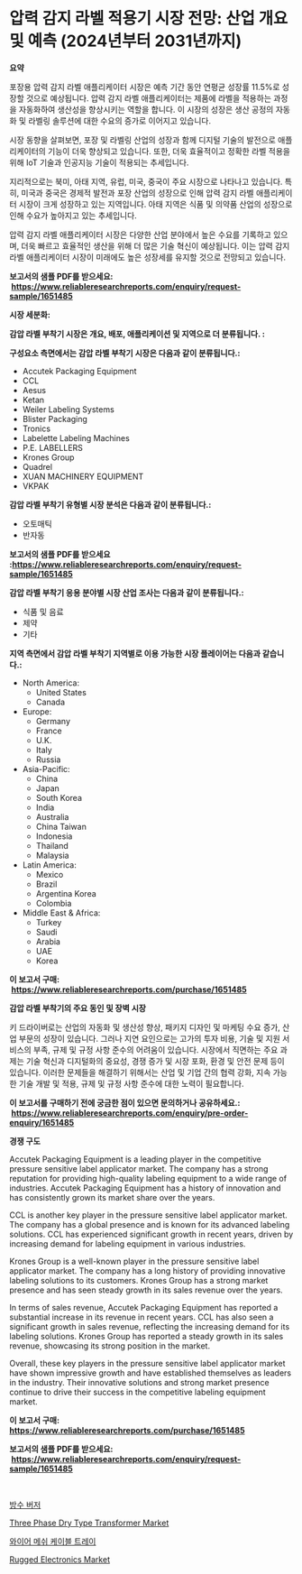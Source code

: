 <p><h1>압력 감지 라벨 적용기 시장 전망: 산업 개요 및 예측 (2024년부터 2031년까지)</h1></p><p><strong>요약</strong></p>
<p><p>포장용 압력 감지 라벨 애플리케이터 시장은 예측 기간 동안 연평균 성장률 11.5%로 성장할 것으로 예상됩니다. 압력 감지 라벨 애플리케이터는 제품에 라벨을 적용하는 과정을 자동화하여 생산성을 향상시키는 역할을 합니다. 이 시장의 성장은 생산 공정의 자동화 및 라벨링 솔루션에 대한 수요의 증가로 이어지고 있습니다.</p><p>시장 동향을 살펴보면, 포장 및 라벨링 산업의 성장과 함께 디지털 기술의 발전으로 애플리케이터의 기능이 더욱 향상되고 있습니다. 또한, 더욱 효율적이고 정확한 라벨 적용을 위해 IoT 기술과 인공지능 기술이 적용되는 추세입니다.</p><p>지리적으로는 북미, 아태 지역, 유럽, 미국, 중국이 주요 시장으로 나타나고 있습니다. 특히, 미국과 중국은 경제적 발전과 포장 산업의 성장으로 인해 압력 감지 라벨 애플리케이터 시장이 크게 성장하고 있는 지역입니다. 아태 지역은 식품 및 의약품 산업의 성장으로 인해 수요가 높아지고 있는 추세입니다.</p><p>압력 감지 라벨 애플리케이터 시장은 다양한 산업 분야에서 높은 수요를 기록하고 있으며, 더욱 빠르고 효율적인 생산을 위해 더 많은 기술 혁신이 예상됩니다. 이는 압력 감지 라벨 애플리케이터 시장이 미래에도 높은 성장세를 유지할 것으로 전망되고 있습니다.</p></p>
<p><strong>보고서의 샘플 PDF를 받으세요: &nbsp;<a href="https://www.reliableresearchreports.com/enquiry/request-sample/1651485">https://www.reliableresearchreports.com/enquiry/request-sample/1651485</a></strong></p>
<p><strong>시장 세분화:</strong></p>
<p><strong> 감압 라벨 부착기 시장은 개요, 배포, 애플리케이션 및 지역으로 더 분류됩니다. :</strong></p>
<p><strong>구성요소 측면에서는 감압 라벨 부착기 시장은 다음과 같이 분류됩니다.:</strong></p>
<p><ul><li>Accutek Packaging Equipment</li><li>CCL</li><li>Aesus</li><li>Ketan</li><li>Weiler Labeling Systems</li><li>Blister Packaging</li><li>Tronics</li><li>Labelette Labeling Machines</li><li>P.E. LABELLERS</li><li>Krones Group</li><li>Quadrel</li><li>XUAN MACHINERY EQUIPMENT</li><li>VKPAK</li></ul></p>
<p><strong> 감압 라벨 부착기 유형별 시장 분석은 다음과 같이 분류됩니다.:</strong></p>
<p><ul><li>오토매틱</li><li>반자동</li></ul></p>
<p><strong>보고서의 샘플 PDF를 받으세요 :<a href="https://www.reliableresearchreports.com/enquiry/request-sample/1651485">https://www.reliableresearchreports.com/enquiry/request-sample/1651485</a></strong></p>
<p><strong> 감압 라벨 부착기 응용 분야별 시장 산업 조사는 다음과 같이 분류됩니다.:</strong></p>
<p><ul><li>식품 및 음료</li><li>제약</li><li>기타</li></ul></p>
<p><strong>지역 측면에서 감압 라벨 부착기 지역별로 이용 가능한 시장 플레이어는 다음과 같습니다.:</strong></p>
<p><ul>
    <li>
        North America:
        <ul>
            <li>United States</li>
            <li>Canada</li>
        </ul>
    </li>
    <li>
        Europe:
        <ul>
            <li>Germany</li>
            <li>France</li>
            <li>U.K.</li>
            <li>Italy</li>
            <li>Russia</li>
        </ul>
    </li>
    <li>
        Asia-Pacific:
        <ul>
            <li>China</li>
            <li>Japan</li>
            <li>South Korea</li>
            <li>India</li>
            <li>Australia</li>
            <li>China Taiwan</li>
            <li>Indonesia</li>
            <li>Thailand</li>
            <li>Malaysia</li>
        </ul>
    </li>
    <li>
        Latin America:
        <ul>
            <li>Mexico</li>
            <li>Brazil</li>
            <li>Argentina Korea</li>
            <li>Colombia</li>
        </ul>
    </li>
    <li>
        Middle East & Africa:
        <ul>
            <li>Turkey</li>
            <li>Saudi</li>
            <li>Arabia</li>
            <li>UAE</li>
            <li>Korea</li>
        </ul>
    </li>
    </ul></p>
<p><strong>이 보고서 구매: &nbsp;<a href="https://www.reliableresearchreports.com/purchase/1651485">https://www.reliableresearchreports.com/purchase/1651485</a></strong></p>
<p><strong>감압 라벨 부착기의 주요 동인 및 장벽 시장</strong></p>
<p><p>키 드라이버로는 산업의 자동화 및 생산성 향상, 패키지 디자인 및 마케팅 수요 증가, 산업 부문의 성장이 있습니다. 그러나 지연 요인으로는 고가의 투자 비용, 기술 및 지원 서비스의 부족, 규제 및 규정 사항 준수의 어려움이 있습니다. 시장에서 직면하는 주요 과제는 기술 혁신과 디지털화의 중요성, 경쟁 증가 및 시장 포화, 환경 및 안전 문제 등이 있습니다. 이러한 문제들을 해결하기 위해서는 산업 및 기업 간의 협력 강화, 지속 가능한 기술 개발 및 적용, 규제 및 규정 사항 준수에 대한 노력이 필요합니다.</p></p>
<p><strong>이 보고서를 구매하기 전에 궁금한 점이 있으면 문의하거나 공유하세요.: &nbsp;<a href="https://www.reliableresearchreports.com/enquiry/pre-order-enquiry/1651485">https://www.reliableresearchreports.com/enquiry/pre-order-enquiry/1651485</a></strong></p>
<p><strong>경쟁 구도</strong></p>
<p><p>Accutek Packaging Equipment is a leading player in the competitive pressure sensitive label applicator market. The company has a strong reputation for providing high-quality labeling equipment to a wide range of industries. Accutek Packaging Equipment has a history of innovation and has consistently grown its market share over the years.</p><p>CCL is another key player in the pressure sensitive label applicator market. The company has a global presence and is known for its advanced labeling solutions. CCL has experienced significant growth in recent years, driven by increasing demand for labeling equipment in various industries.</p><p>Krones Group is a well-known player in the pressure sensitive label applicator market. The company has a long history of providing innovative labeling solutions to its customers. Krones Group has a strong market presence and has seen steady growth in its sales revenue over the years.</p><p>In terms of sales revenue, Accutek Packaging Equipment has reported a substantial increase in its revenue in recent years. CCL has also seen a significant growth in sales revenue, reflecting the increasing demand for its labeling solutions. Krones Group has reported a steady growth in its sales revenue, showcasing its strong position in the market.</p><p>Overall, these key players in the pressure sensitive label applicator market have shown impressive growth and have established themselves as leaders in the industry. Their innovative solutions and strong market presence continue to drive their success in the competitive labeling equipment market.</p></p>
<p><strong>이 보고서 구매: &nbsp; <a href="https://www.reliableresearchreports.com/purchase/1651485">https://www.reliableresearchreports.com/purchase/1651485</a></strong></p>
<p><strong>보고서의 샘플 PDF를 받으세요: &nbsp;<a href="https://www.reliableresearchreports.com/enquiry/request-sample/1651485">https://www.reliableresearchreports.com/enquiry/request-sample/1651485</a></strong><strong></strong></p>
<p>&nbsp;</p>
<p><p><a href="https://github.com/Madalyell456456/Market-Research-Report-List-1/blob/main/682294510421.md">방수 버저</a></p><p><a href="https://github.com/peachesmcdowel1/Market-Research-Report-List-2/blob/main/three-phase-dry-type-transformer-market.md">Three Phase Dry Type Transformer Market</a></p><p><a href="https://github.com/vs019sa3m8x/Market-Research-Report-List-1/blob/main/815191410420.md">와이어 메쉬 케이블 트레이</a></p><p><a href="https://github.com/edytherolanlouisejk1miz0wig/Market-Research-Report-List-1/blob/main/rugged-electronics-market.md">Rugged Electronics Market</a></p></p>